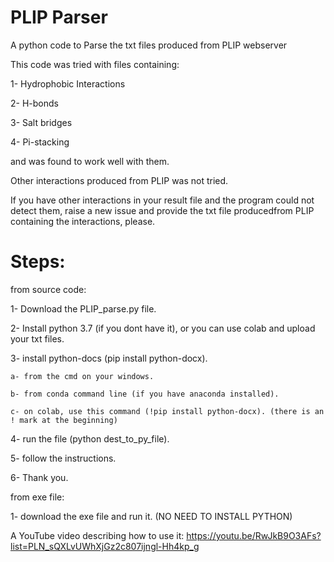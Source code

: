 # PLIP Parser
A python code to Parse the txt files produced from PLIP webserver

This code was tried with files containing:

1- Hydrophobic Interactions

2- H-bonds

3- Salt bridges

4- Pi-stacking

and was found to work well with them.

Other interactions produced from PLIP was not tried. 

If you have other interactions in your result file and the program could not detect them, raise a new issue and provide the txt file producedfrom PLIP containing the interactions, please.

# Steps:

from source code:

1- Download the PLIP_parse.py file.

2- Install python 3.7 (if you dont have it), or you can use colab and upload your txt files.

3- install python-docs (pip install python-docx).

    a- from the cmd on your windows.
    
    b- from conda command line (if you have anaconda installed).
    
    c- on colab, use this command (!pip install python-docx). (there is an ! mark at the beginning)
    
4- run the file (python dest_to_py_file).

5- follow the instructions.

6- Thank you.

from exe file:

1- download the exe file and run it. (NO NEED TO INSTALL PYTHON)

A YouTube video describing how to use it:
https://youtu.be/RwJkB9O3AFs?list=PLN_sQXLvUWhXjGz2c807ijngl-Hh4kp_g


